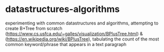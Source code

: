 # datastructures-algorithms

experimenting with common datastructures and algorithms, attempting to create B+Tree from scratch (https://www.cs.usfca.edu/~galles/visualization/BPlusTree.html) & (https://en.wikipedia.org/wiki/BPlusTree), tabulating the count of the most common keyword/phrase that appears in a text paragraph
